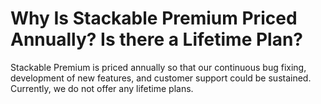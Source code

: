 # Why Is Stackable Premium Priced Annually? Is there a Lifetime Plan?

Stackable Premium is priced annually so that our continuous bug fixing, development of new features, and customer support could be sustained. Currently, we do not offer any lifetime plans.

